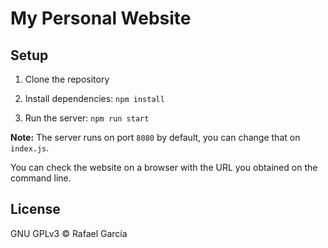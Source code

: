 # My Personal Website

## Setup

1. Clone the repository

2. Install dependencies: `npm install`

3. Run the server: `npm run start`

**Note:** The server runs on port `8080` by default, you can change that on `index.js`.

You can check the website on a browser with the URL you obtained on the command line.

## License

GNU GPLv3 © Rafael García
